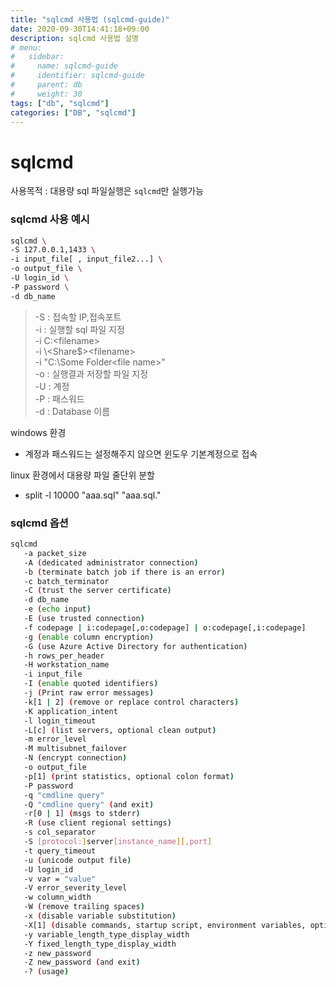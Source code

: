 ```yaml
---
title: "sqlcmd 사용법 (sqlcmd-guide)"
date: 2020-09-30T14:41:18+09:00
description: sqlcmd 사용법 설명
# menu:
#   sidebar:
#     name: sqlcmd-guide
#     identifier: sqlcmd-guide
#     parent: db
#     weight: 30
tags: ["db", "sqlcmd"]
categories: ["DB", "sqlcmd"]
---
```




# sqlcmd

사용목적 : 대용량 sql 파일실행은 `sqlcmd`만 실행가능

### sqlcmd 사용 예시

```bash
sqlcmd \
-S 127.0.0.1,1433 \
-i input_file[ , input_file2...] \
-o output_file \
-U login_id \
-P password \
-d db_name
```

> -S : 접속할 IP,접속포트  
> -i : 실행할 sql 파일 지정  
> -i C:\<filename>  
> -i \\<Server>\<Share$>\<filename>  
> -i "C:\Some Folder\<file name>"  
> -o : 실행결과 저장할 파일 지정  
> -U : 계정  
> -P : 패스워드  
> -d : Database 이름  

windows 환경
- 계정과 패스워드는 설정해주지 않으면 윈도우 기본계정으로 접속

linux 환경에서 대용량 파일 줄단위 분할
- split -l 10000 "aaa.sql" "aaa.sql."

### sqlcmd 옵션

```bash
sqlcmd
   -a packet_size
   -A (dedicated administrator connection)
   -b (terminate batch job if there is an error)
   -c batch_terminator
   -C (trust the server certificate)
   -d db_name
   -e (echo input)
   -E (use trusted connection)
   -f codepage | i:codepage[,o:codepage] | o:codepage[,i:codepage]
   -g (enable column encryption)
   -G (use Azure Active Directory for authentication)
   -h rows_per_header
   -H workstation_name
   -i input_file
   -I (enable quoted identifiers)
   -j (Print raw error messages)
   -k[1 | 2] (remove or replace control characters)  
   -K application_intent  
   -l login_timeout  
   -L[c] (list servers, optional clean output)  
   -m error_level  
   -M multisubnet_failover  
   -N (encrypt connection)  
   -o output_file  
   -p[1] (print statistics, optional colon format)  
   -P password  
   -q "cmdline query"  
   -Q "cmdline query" (and exit)  
   -r[0 | 1] (msgs to stderr)  
   -R (use client regional settings)  
   -s col_separator  
   -S [protocol:]server[instance_name][,port]  
   -t query_timeout  
   -u (unicode output file)  
   -U login_id  
   -v var = "value"
   -V error_severity_level
   -w column_width
   -W (remove trailing spaces)
   -x (disable variable substitution)
   -X[1] (disable commands, startup script, environment variables, optional exit)
   -y variable_length_type_display_width
   -Y fixed_length_type_display_width
   -z new_password
   -Z new_password (and exit)
   -? (usage)
```